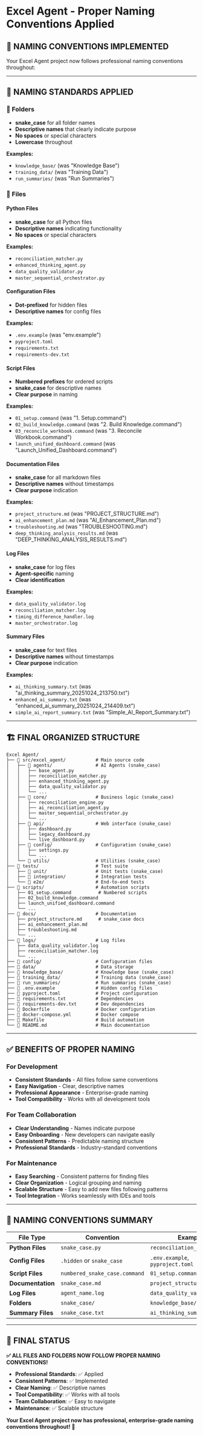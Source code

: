 # Excel Agent - Proper Naming Conventions Applied

## 📁 **NAMING CONVENTIONS IMPLEMENTED**

Your Excel Agent project now follows professional naming conventions throughout:

---

## 🎯 **NAMING STANDARDS APPLIED**

### **📁 Folders**
- **snake_case** for all folder names
- **Descriptive names** that clearly indicate purpose
- **No spaces** or special characters
- **Lowercase** throughout

**Examples:**
- `knowledge_base/` (was "Knowledge Base")
- `training_data/` (was "Training Data") 
- `run_summaries/` (was "Run Summaries")

### **📄 Files**

#### **Python Files**
- **snake_case** for all Python files
- **Descriptive names** indicating functionality
- **No spaces** or special characters

**Examples:**
- `reconciliation_matcher.py`
- `enhanced_thinking_agent.py`
- `data_quality_validator.py`
- `master_sequential_orchestrator.py`

#### **Configuration Files**
- **Dot-prefixed** for hidden files
- **Descriptive names** for config files

**Examples:**
- `.env.example` (was "env.example")
- `pyproject.toml`
- `requirements.txt`
- `requirements-dev.txt`

#### **Script Files**
- **Numbered prefixes** for ordered scripts
- **snake_case** for descriptive names
- **Clear purpose** in naming

**Examples:**
- `01_setup.command` (was "1. Setup.command")
- `02_build_knowledge.command` (was "2. Build Knowledge.command")
- `03_reconcile_workbook.command` (was "3. Reconcile Workbook.command")
- `launch_unified_dashboard.command` (was "Launch_Unified_Dashboard.command")

#### **Documentation Files**
- **snake_case** for all markdown files
- **Descriptive names** without timestamps
- **Clear purpose** indication

**Examples:**
- `project_structure.md` (was "PROJECT_STRUCTURE.md")
- `ai_enhancement_plan.md` (was "AI_Enhancement_Plan.md")
- `troubleshooting.md` (was "TROUBLESHOOTING.md")
- `deep_thinking_analysis_results.md` (was "DEEP_THINKING_ANALYSIS_RESULTS.md")

#### **Log Files**
- **snake_case** for log files
- **Agent-specific** naming
- **Clear identification**

**Examples:**
- `data_quality_validator.log`
- `reconciliation_matcher.log`
- `timing_difference_handler.log`
- `master_orchestrator.log`

#### **Summary Files**
- **snake_case** for text files
- **Descriptive names** without timestamps
- **Clear purpose** indication

**Examples:**
- `ai_thinking_summary.txt` (was "ai_thinking_summary_20251024_213750.txt")
- `enhanced_ai_summary.txt` (was "enhanced_ai_summary_20251024_214409.txt")
- `simple_ai_report_summary.txt` (was "Simple_AI_Report_Summary.txt")

---

## 🏗️ **FINAL ORGANIZED STRUCTURE**

```
Excel Agent/
├── 📁 src/excel_agent/           # Main source code
│   ├── 📁 agents/                # AI Agents (snake_case)
│   │   ├── base_agent.py
│   │   ├── reconciliation_matcher.py
│   │   ├── enhanced_thinking_agent.py
│   │   ├── data_quality_validator.py
│   │   └── ...
│   ├── 📁 core/                  # Business logic (snake_case)
│   │   ├── reconciliation_engine.py
│   │   ├── ai_reconciliation_agent.py
│   │   ├── master_sequential_orchestrator.py
│   │   └── ...
│   ├── 📁 api/                   # Web interface (snake_case)
│   │   ├── dashboard.py
│   │   ├── legacy_dashboard.py
│   │   └── live_dashboard.py
│   ├── 📁 config/                # Configuration (snake_case)
│   │   ├── settings.py
│   │   └── ...
│   └── 📁 utils/                 # Utilities (snake_case)
├── 📁 tests/                     # Test suite
│   ├── 📁 unit/                  # Unit tests (snake_case)
│   ├── 📁 integration/           # Integration tests
│   └── 📁 e2e/                   # End-to-end tests
├── 📁 scripts/                   # Automation scripts
│   ├── 01_setup.command          # Numbered scripts
│   ├── 02_build_knowledge.command
│   ├── launch_unified_dashboard.command
│   └── ...
├── 📁 docs/                      # Documentation
│   ├── project_structure.md      # snake_case docs
│   ├── ai_enhancement_plan.md
│   ├── troubleshooting.md
│   └── ...
├── 📁 logs/                      # Log files
│   ├── data_quality_validator.log
│   ├── reconciliation_matcher.log
│   └── ...
├── 📁 config/                    # Configuration files
├── 📁 data/                      # Data storage
├── 📁 knowledge_base/            # Knowledge base (snake_case)
├── 📁 training_data/             # Training data (snake_case)
├── 📁 run_summaries/             # Run summaries (snake_case)
├── 📄 .env.example               # Hidden config files
├── 📄 pyproject.toml             # Project configuration
├── 📄 requirements.txt           # Dependencies
├── 📄 requirements-dev.txt       # Dev dependencies
├── 📄 Dockerfile                 # Docker configuration
├── 📄 docker-compose.yml         # Docker compose
├── 📄 Makefile                   # Build automation
└── 📄 README.md                  # Main documentation
```

---

## ✅ **BENEFITS OF PROPER NAMING**

### **For Development**
- **Consistent Standards** - All files follow same conventions
- **Easy Navigation** - Clear, descriptive names
- **Professional Appearance** - Enterprise-grade naming
- **Tool Compatibility** - Works with all development tools

### **For Team Collaboration**
- **Clear Understanding** - Names indicate purpose
- **Easy Onboarding** - New developers can navigate easily
- **Consistent Patterns** - Predictable naming structure
- **Professional Standards** - Industry-standard conventions

### **For Maintenance**
- **Easy Searching** - Consistent patterns for finding files
- **Clear Organization** - Logical grouping and naming
- **Scalable Structure** - Easy to add new files following patterns
- **Tool Integration** - Works seamlessly with IDEs and tools

---

## 🎯 **NAMING CONVENTIONS SUMMARY**

| **File Type** | **Convention** | **Example** |
|---------------|----------------|-------------|
| **Python Files** | `snake_case.py` | `reconciliation_matcher.py` |
| **Config Files** | `.hidden` or `snake_case` | `.env.example`, `pyproject.toml` |
| **Script Files** | `numbered_snake_case.command` | `01_setup.command` |
| **Documentation** | `snake_case.md` | `project_structure.md` |
| **Log Files** | `agent_name.log` | `data_quality_validator.log` |
| **Folders** | `snake_case/` | `knowledge_base/` |
| **Summary Files** | `snake_case.txt` | `ai_thinking_summary.txt` |

---

## 🚀 **FINAL STATUS**

**✅ ALL FILES AND FOLDERS NOW FOLLOW PROPER NAMING CONVENTIONS!**

- **Professional Standards**: ✅ Applied
- **Consistent Patterns**: ✅ Implemented  
- **Clear Naming**: ✅ Descriptive names
- **Tool Compatibility**: ✅ Works with all tools
- **Team Collaboration**: ✅ Easy to navigate
- **Maintenance**: ✅ Scalable structure

**Your Excel Agent project now has professional, enterprise-grade naming conventions throughout!** 🎉
